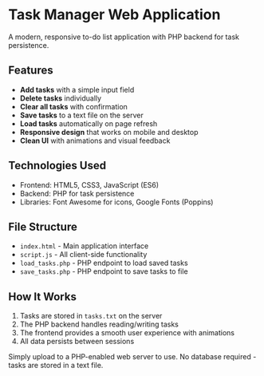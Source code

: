 # Task Manager Web Application

A modern, responsive to-do list application with PHP backend for task persistence.

## Features

- **Add tasks** with a simple input field
- **Delete tasks** individually
- **Clear all tasks** with confirmation
- **Save tasks** to a text file on the server
- **Load tasks** automatically on page refresh
- **Responsive design** that works on mobile and desktop
- **Clean UI** with animations and visual feedback

## Technologies Used

- Frontend: HTML5, CSS3, JavaScript (ES6)
- Backend: PHP for task persistence
- Libraries: Font Awesome for icons, Google Fonts (Poppins)

## File Structure

- `index.html` - Main application interface
- `script.js` - All client-side functionality
- `load_tasks.php` - PHP endpoint to load saved tasks
- `save_tasks.php` - PHP endpoint to save tasks to file

## How It Works

1. Tasks are stored in `tasks.txt` on the server
2. The PHP backend handles reading/writing tasks
3. The frontend provides a smooth user experience with animations
4. All data persists between sessions

Simply upload to a PHP-enabled web server to use. No database required - tasks are stored in a text file.
